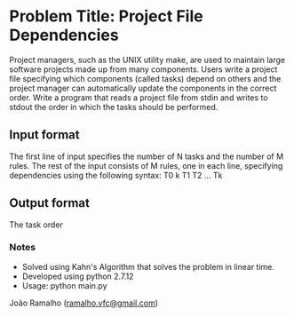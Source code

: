 # Problem Title: Project File Dependencies
Project managers, such as the UNIX utility make, are used to maintain large software projects made up
from many components. Users write a project file specifying which components (called tasks) depend on
others and the project manager can automatically update the components in the correct order.
Write a program that reads a project file from stdin and writes to stdout the order in which the tasks
should be performed.

## Input format
The first line of input specifies the number of N tasks and the number of M rules.
The rest of the input consists of M rules, one in each line, specifying dependencies using the following
syntax: T0 k T1 T2 ... Tk

## Output format
The task order

### Notes
- Solved using Kahn's Algorithm that solves the problem in linear time.
- Developed using python 2.7.12
- Usage: python main.py <input-file>

João Ramalho (ramalho.vfc@gmail.com)